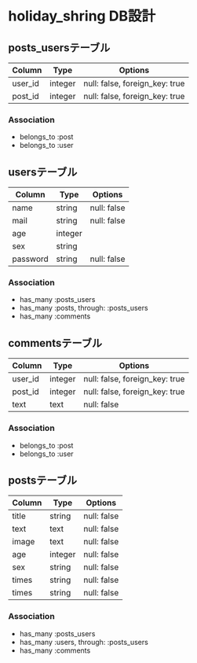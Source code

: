 # holiday_shring DB設計
## posts_usersテーブル

|Column|Type|Options|
|------|----|-------|
|user_id|integer|null: false, foreign_key: true|
|post_id|integer|null: false, foreign_key: true|

### Association
- belongs_to :post
- belongs_to :user

## usersテーブル
|Column|Type|Options|
|------|----|-------|
|name|string|null: false|
|mail|string|null: false|
|age|integer||
|sex|string||
|password|string|null: false|

### Association
- has_many :posts_users
- has_many :posts, through: :posts_users
- has_many :comments

## commentsテーブル
|Column|Type|Options|
|------|----|-------|
|user_id|integer|null: false, foreign_key: true|
|post_id|integer|null: false, foreign_key: true|
|text|text|null: false|

### Association
- belongs_to :post
- belongs_to :user

## postsテーブル
|Column|Type|Options|
|------|----|-------|
|title|string|null: false|
|text|text|null: false|
|image|text|null: false|
|age|integer|null: false|
|sex|string|null: false|
|times|string|null: false|
|times|string|null: false|

### Association
- has_many :posts_users
- has_many :users, through: :posts_users
- has_many :comments

